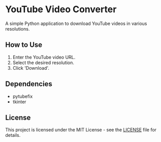 # YouTube Video Converter

A simple Python application to download YouTube videos in various resolutions.

## How to Use

1. Enter the YouTube video URL.
2. Select the desired resolution.
3. Click 'Download'.

## Dependencies

- pytubefix
- tkinter

## License

This project is licensed under the MIT License - see the [LICENSE](LICENSE) file for details.

